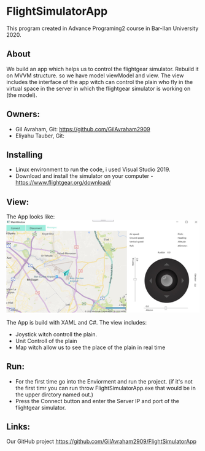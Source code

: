 # FlightSimulatorApp
This program created in Advance Programing2 course in Bar-Ilan University 2020.

## About
We build an app which helps us to control the flightgear simulator.
Rebuild it on MVVM structure. so we have model viewModel and view.
The view includes the interface of the app witch can control the plain who fly in the virtual space in the server in which the flightgear simulator is working on (the model).

## Owners:
* Gil Avraham, Git: https://github.com/GilAvraham2909
* Eliyahu Tauber, Git: 

## Installing
- Linux environment to run the code, i used Visual Studio 2019.
- Download and install the simulator on your computer - https://www.flightgear.org/download/

## View:
The App looks like:
![Image of the App](https://github.com/GilAvraham2909/FlightSimulatorApp/blob/master/FlightSimulatorApp.jpg)

The App is build with XAML and C#.
The view includes:
* Joystick witch controll the plain.
* Unit Controll of the plain
* Map witch allow us to see the place of the plain in real time

## Run:
* For the first time go into the Enviorment and run the project.
(if it's not the first timr you can run throw FlightSimulatorApp.exe that would be in the upper dirctory named out.)
* Press the Connect button and enter the Server IP and port of the flightgear simulator.

## Links:
Our GitHub project https://github.com/GilAvraham2909/FlightSimulatorApp
